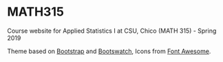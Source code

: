 # MATH315
Course website for Applied Statistics I at CSU, Chico (MATH 315) - Spring 2019

Theme based on <a href = "http://getbootstrap.com">Bootstrap</a> and <a href = "https://bootswatch.com">Bootswatch</a>, Icons from <a href = "http://fortawesome.github.io/Font-Awesome/">Font Awesome</a>.
